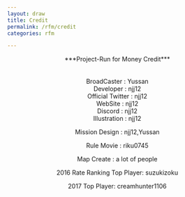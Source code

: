 ```yaml
---
layout: draw
title: Credit
permalink: /rfm/credit 
categories: rfm 

---
```


<div style="text-align: center;">
***Project-Run for Money Credit***
</div><br><br>

<div style="text-align: center;">
BroadCaster : Yussan<br>
Developer : njj12<br>
Official Twitter : njj12<br>
WebSite : njj12<br>
Discord : njj12<br>
Illustration : njj12<br>

Mission Design : njj12,Yussan<br>

Rule Movie : riku0745<br>

Map Create : a lot of people<br>

2016 Rate Ranking Top Player: suzukizoku<br>

2017 Top Player: creamhunter1106<br>
</div>
